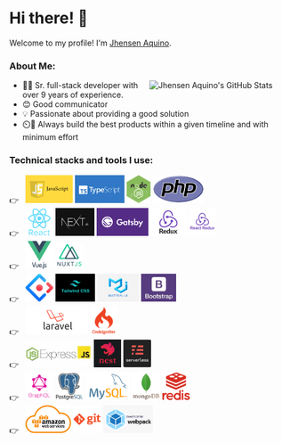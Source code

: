 # Hi there! 👋

Welcome to my profile! I'm [Jhensen Aquino](https://github.com/jhensena).

### About Me:

<img width="50%" align="right" alt="Jhensen Aquino's GitHub Stats" src="https://github-readme-stats.vercel.app/api?username=jhensena&show_icons=true&hide_border=false&title_color=ff652f&icon_color=FFE400&bg_color=09131B&text_color=ffffff&border_color=0c1a25" />

- 👨‍💻 Sr. full-stack developer with over 9 years of experience.
- 😊 Good communicator
- 💡 Passionate about providing a good solution
- ⏲️💪 Always build the best products within a given timeline and with minimum effort

### Technical stacks and tools I use:

<div>
  <div class="skills-area">
    👉&nbsp;&nbsp;
    <img alt="JavaScript" src="assets/javascript.png" height="50px" />
    <img alt="TypeScript" src="assets/typescript.png" height="50px" />
    <img alt="Node.js" src="assets/node.jpeg" height="50px" />
    <img alt="PHP" src="assets/php.png" height="50px" />
  </div>
  <div class="skills-area">
    👉&nbsp;&nbsp;
    <img alt="React" src="assets/react.svg" height="50px" />
    <img alt="Next.js" src="assets/next.png" height="50px" />
    <img alt="Gatsby.js" src="assets/gatsby.png" height="50px" />
    <img alt="redux" src="assets/redux.png" height="50px" />
    <img alt="React-Redux" src="assets/react-redux.png" height="50px" />
  </div>
  <div class="skills-area">
    👉&nbsp;&nbsp;
    <img alt="Vue.js" src="assets/vue.svg" height="50px" />
  <img alt="Nuxt.js" src="assets/nuxt.png" height="50px" />
  </div>
  <div class="skills-area">
    👉&nbsp;&nbsp;
    <img alt="Ant" src="assets/ant.jpeg" height="50px" />
  <img alt="TailwindCSS" src="assets/tailwind.png" height="50px" />
  <img alt="MUI" src="assets/mui.png" height="50px" />
  <img alt="Bootstrap" src="assets/bootstrap.jpeg" height="50px" />
  </div>
  <div class="skills-area">
    👉&nbsp;&nbsp;
    <img alt="Laravel" src="assets/laravel.png" height="50px" />
  <img alt="codeigniter" src="assets/codeigniter.png" height="50px" />
  </div>
  <div class="skills-area">
    👉&nbsp;&nbsp;
    <img alt="Express.js" src="assets/express.jpeg" height="50px" />
  <img alt="Nest" src="assets/nest.png" height="50px" />
  <img alt="Severless" src="assets/serverless.png" height="50px" />
  </div>
  <div class="skills-area">
    👉&nbsp;&nbsp;
    <img alt="GraphQL" src="assets/graphql.png" height="50px" />
  <img alt="PostgreSQL" src="assets/postgres.jpeg" height="50px" />
  <img alt="MySQL" src="assets/mysql.png" height="50px" />
  <img alt="MongoDB" src="assets/mongo.png" height="50px" />
  <img alt="Redis" src="assets/redis.png" height="50px" />
  </div>
  <div class="skills-area">
    👉&nbsp;&nbsp;
    <img alt="AWS" src="assets/aws.png" height="50px" />
  <img alt="Git" src="assets/git.svg" height="50px" />
  <img alt="Webpack" src="assets/webpack.png" height="50px" />
  </div>
</div>